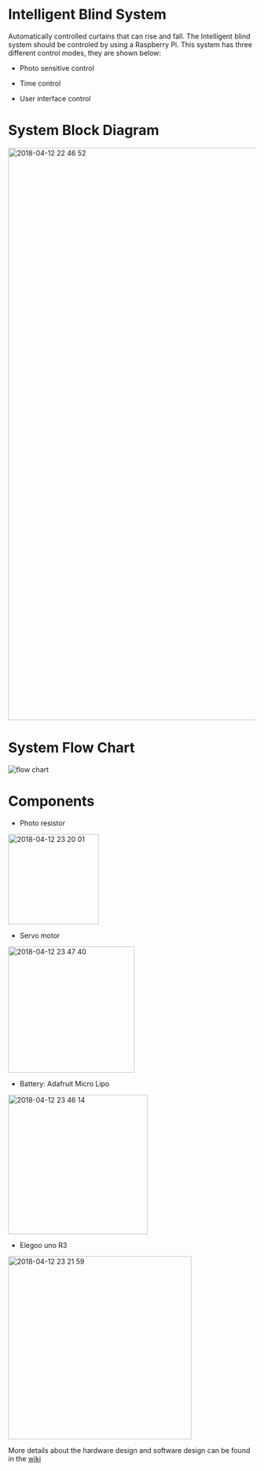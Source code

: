 # Intelligent Blind System

Automatically controlled curtains that can rise and fall. The Intelligent blind system should be controled by using a Raspberry Pi. This system has three different control modes, they are shown below:

- Photo sensitive control

- Time control

- User interface control

# System Block Diagram

<img width="1166" alt="2018-04-12 22 46 52" src="https://user-images.githubusercontent.com/37375752/38706002-85e27a24-3ea3-11e8-862f-baba51e45647.png">

# System Flow Chart

![flow chart](https://user-images.githubusercontent.com/37375752/38773667-6776914e-404a-11e8-9d80-2cdd4ab1935c.png)

# Components

* Photo resistor
  
<img width="184" alt="2018-04-12 23 20 01" src="https://user-images.githubusercontent.com/37375752/38708106-89ce6aa4-3eac-11e8-9d23-d1b493c00c54.png">

* Servo motor

<img width="257" alt="2018-04-12 23 47 40" src="https://user-images.githubusercontent.com/37375752/38708095-799d1bf8-3eac-11e8-8955-a5c810a2d802.png">

* Battery: Adafruit Micro Lipo

<img width="284" alt="2018-04-12 23 46 14" src="https://user-images.githubusercontent.com/37375752/38708085-703bbb64-3eac-11e8-86c0-1710b2c9dc02.png">

* Elegoo uno R3

<img width="373" alt="2018-04-12 23 21 59" src="https://user-images.githubusercontent.com/37375752/38708101-81ec97c0-3eac-11e8-9d2b-134c1e324407.png">

More details about the hardware design and software design can be found in the [wiki](https://github.com/2284238y/Team-1-Fernando-Martinez-YI-YI-LianSheng-Liu-/wiki)
